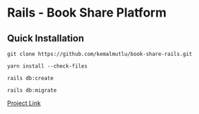 # Rails - Book Share Platform

## Quick Installation

``` 
git clone https://github.com/kemalmutlu/book-share-rails.git

yarn install --check-files 

rails db:create

rails db:migrate
```
[Project Link](https://secure-woodland-70845.herokuapp.com/)

